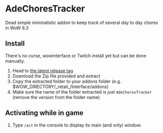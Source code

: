 # AdeChoresTracker

Dead simple minimalistic addon to keep track of several day to day chores in WoW 8.3

## Install

There's no curse, wowinterface or Twitch install yet but can be done manually.

1. Head to [the latest release tag](release/latest) 
2. Download the Zip file provided and extract
3. Copy the extracted folder to your addons folder (e.g. $WOW_DIRECTORY/\_retail_/Interface/addons)
4. Make sure the name of the folder extracted is just `AdeChoresTracker`  (remove the version from the folder name)

## Activating while in game

1. Type `/act` in the console to display its main (and only) window.